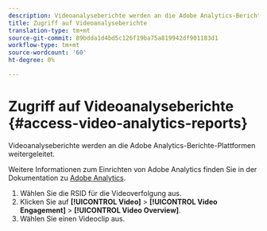 ```yaml
---
description: Videoanalyseberichte werden an die Adobe Analytics-Berichte-Plattformen weitergeleitet.
title: Zugriff auf Videoanalyseberichte
translation-type: tm+mt
source-git-commit: 89bdda1d4bd5c126f19ba75a819942df901183d1
workflow-type: tm+mt
source-wordcount: '60'
ht-degree: 0%

---
```



# Zugriff auf Videoanalyseberichte {#access-video-analytics-reports}

Videoanalyseberichte werden an die Adobe Analytics-Berichte-Plattformen weitergeleitet.

Weitere Informationen zum Einrichten von Adobe Analytics finden Sie in der Dokumentation zu [Adobe Analytics](https://microsite.omniture.com/t2/help/en_US/reference/).
1. Wählen Sie die RSID für die Videoverfolgung aus.
1. Klicken Sie auf **[!UICONTROL Video]** > **[!UICONTROL Video Engagement]** > **[!UICONTROL Video Overview]**.
1. Wählen Sie einen Videoclip aus.